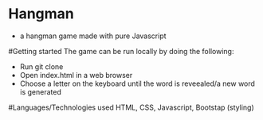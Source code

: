 # Hangman
- a hangman game made with pure Javascript 

#Getting started 
The game can be run locally by doing the following: 
- Run git clone <repo url>
- Open index.html in a web browser
- Choose a letter on the keyboard until the word is reveealed/a new word is generated


#Languages/Technologies used 
HTML,
CSS,
Javascript,
Bootstap (styling)


